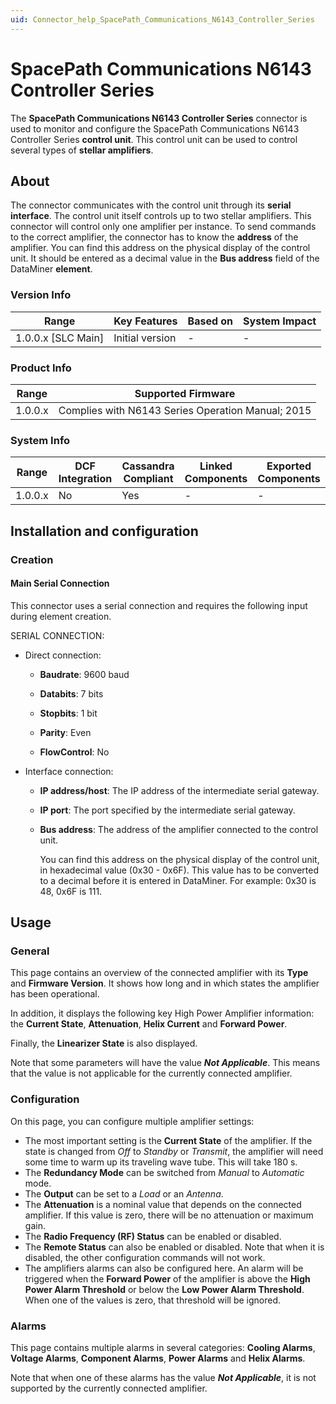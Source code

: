 ```yaml
---
uid: Connector_help_SpacePath_Communications_N6143_Controller_Series
---
```


# SpacePath Communications N6143 Controller Series

The **SpacePath Communications N6143 Controller Series** connector is used to monitor and configure the SpacePath Communications N6143 Controller Series **control unit**. This control unit can be used to control several types of **stellar amplifiers**.

## About

The connector communicates with the control unit through its **serial interface**. The control unit itself controls up to two stellar amplifiers. This connector will control only one amplifier per instance. To send commands to the correct amplifier, the connector has to know the **address** of the amplifier. You can find this address on the physical display of the control unit. It should be entered as a decimal value in the **Bus address** field of the DataMiner **element**.

### Version Info

| Range                | Key Features     | Based on     | System Impact     |
|----------------------|------------------|--------------|-------------------|
| 1.0.0.x [SLC Main]   | Initial version  | -            | -                 |

### Product Info

| Range   | Supported Firmware                                |
|---------|---------------------------------------------------|
| 1.0.0.x | Complies with N6143 Series Operation Manual; 2015 |

### System Info

| Range     | DCF Integration     | Cassandra Compliant     | Linked Components     | Exported Components     |
|-----------|---------------------|-------------------------|-----------------------|-------------------------|
| 1.0.0.x   | No                  | Yes                     | -                     | -                       |

## Installation and configuration

### Creation

#### Main Serial Connection

This connector uses a serial connection and requires the following input during element creation.

SERIAL CONNECTION:

- Direct connection:

  - **Baudrate**: 9600 baud

  - **Databits**: 7 bits

  - **Stopbits**: 1 bit

  - **Parity**: Even

  - **FlowControl**: No

- Interface connection:

  - **IP address/host**: The IP address of the intermediate serial gateway.

  - **IP port**: The port specified by the intermediate serial gateway.

  - **Bus address**: The address of the amplifier connected to the control unit.

    You can find this address on the physical display of the control unit, in hexadecimal value (0x30 - 0x6F). This value has to be converted to a decimal before it is entered in DataMiner. For example: 0x30 is 48, 0x6F is 111.

## Usage

### General

This page contains an overview of the connected amplifier with its **Type** and **Firmware Version**. It shows how long and in which states the amplifier has been operational.

In addition, it displays the following key High Power Amplifier information: the **Current State**, **Attenuation**, **Helix Current** and **Forward Power**.

Finally, the **Linearizer State** is also displayed.

Note that some parameters will have the value ***Not Applicable***. This means that the value is not applicable for the currently connected amplifier.

### Configuration

On this page, you can configure multiple amplifier settings:

- The most important setting is the **Current State** of the amplifier. If the state is changed from *Off* to *Standby* or *Transmit*, the amplifier will need some time to warm up its traveling wave tube. This will take 180 s.
- The **Redundancy Mode** can be switched from *Manual* to *Automatic* mode.
- The **Output** can be set to a *Load* or an *Antenna*.
- The **Attenuation** is a nominal value that depends on the connected amplifier. If this value is zero, there will be no attenuation or maximum gain.
- The **Radio Frequency (RF) Status** can be enabled or disabled.
- The **Remote Status** can also be enabled or disabled. Note that when it is disabled, the other configuration commands will not work.
- The amplifiers alarms can also be configured here. An alarm will be triggered when the **Forward Power** of the amplifier is above the **High Power Alarm Threshold** or below the **Low Power Alarm Threshold**. When one of the values is zero, that threshold will be ignored.

### Alarms

This page contains multiple alarms in several categories: **Cooling Alarms**, **Voltage Alarms**, **Component Alarms**, **Power Alarms** and **Helix Alarms**.

Note that when one of these alarms has the value ***Not Applicable***, it is not supported by the currently connected amplifier.

